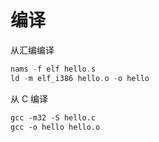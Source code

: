 # 编译

从汇编编译
```nasm
nams -f elf hello.s
ld -m elf_i386 hello.o -o hello
```

从 C 编译
```gcc
gcc -m32 -S hello.c
gcc -o hello hello.o
```
